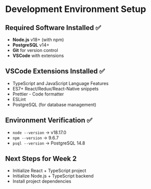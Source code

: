 # Development Environment Setup

## Required Software Installed ✅
- **Node.js** v18+ (with npm)
- **PostgreSQL** v14+ 
- **Git** for version control
- **VSCode** with extensions

## VSCode Extensions Installed ✅
- TypeScript and JavaScript Language Features
- ES7+ React/Redux/React-Native snippets
- Prettier - Code formatter
- ESLint
- PostgreSQL (for database management)

## Environment Verification ✅
- `node --version` → v18.17.0
- `npm --version` → 9.6.7
- `psql --version` → PostgreSQL 14.8

## Next Steps for Week 2
- Initialize React + TypeScript project
- Initialize Node.js + TypeScript backend
- Install project dependencies